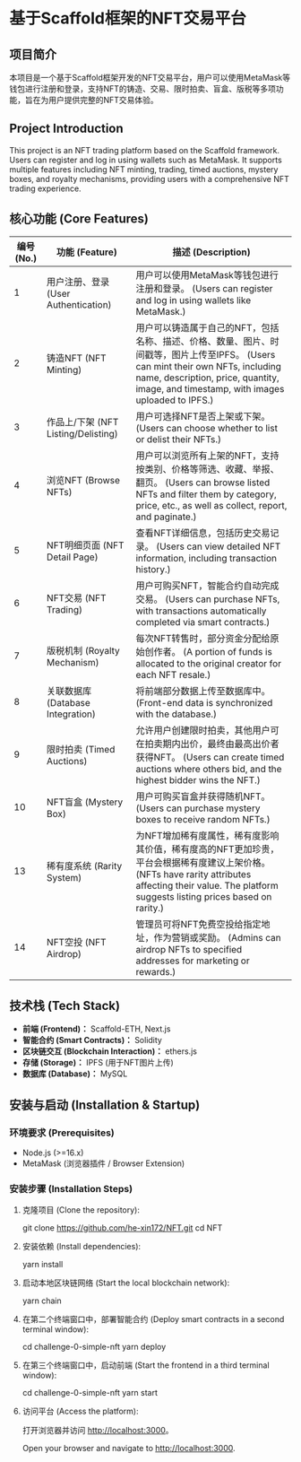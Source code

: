 # 基于Scaffold框架的NFT交易平台

## 项目简介

本项目是一个基于Scaffold框架开发的NFT交易平台，用户可以使用MetaMask等钱包进行注册和登录，支持NFT的铸造、交易、限时拍卖、盲盒、版税等多项功能，旨在为用户提供完整的NFT交易体验。

## Project Introduction

This project is an NFT trading platform based on the Scaffold framework. Users can register and log in using wallets such as MetaMask. It supports multiple features including NFT minting, trading, timed auctions, mystery boxes, and royalty mechanisms, providing users with a comprehensive NFT trading experience.

## 核心功能 (Core Features)

| 编号 (No.) | 功能 (Feature)             | 描述 (Description)                                                                                  |
|------------|-----------------------------|----------------------------------------------------------------------------------------------------|
| 1          | 用户注册、登录 (User Authentication) | 用户可以使用MetaMask等钱包进行注册和登录。 (Users can register and log in using wallets like MetaMask.) |
| 2          | 铸造NFT (NFT Minting)        | 用户可以铸造属于自己的NFT，包括名称、描述、价格、数量、图片、时间戳等，图片上传至IPFS。 (Users can mint their own NFTs, including name, description, price, quantity, image, and timestamp, with images uploaded to IPFS.) |
| 3          | 作品上/下架 (NFT Listing/Delisting) | 用户可选择NFT是否上架或下架。 (Users can choose whether to list or delist their NFTs.)               |
| 4          | 浏览NFT (Browse NFTs)        | 用户可以浏览所有上架的NFT，支持按类别、价格等筛选、收藏、举报、翻页。 (Users can browse listed NFTs and filter them by category, price, etc., as well as collect, report, and paginate.) |
| 5          | NFT明细页面 (NFT Detail Page) | 查看NFT详细信息，包括历史交易记录。 (Users can view detailed NFT information, including transaction history.) |
| 6          | NFT交易 (NFT Trading)         | 用户可购买NFT，智能合约自动完成交易。 (Users can purchase NFTs, with transactions automatically completed via smart contracts.) |
| 7          | 版税机制 (Royalty Mechanism)  | 每次NFT转售时，部分资金分配给原始创作者。 (A portion of funds is allocated to the original creator for each NFT resale.) |
| 8          | 关联数据库 (Database Integration) | 将前端部分数据上传至数据库中。 (Front-end data is synchronized with the database.)                     |
| 9          | 限时拍卖 (Timed Auctions)     | 允许用户创建限时拍卖，其他用户可在拍卖期内出价，最终由最高出价者获得NFT。 (Users can create timed auctions where others bid, and the highest bidder wins the NFT.) |
| 10         | NFT盲盒 (Mystery Box)         | 用户可购买盲盒并获得随机NFT。 (Users can purchase mystery boxes to receive random NFTs.)                |
| 13         | 稀有度系统 (Rarity System)     | 为NFT增加稀有度属性，稀有度影响其价值，稀有度高的NFT更加珍贵，平台会根据稀有度建议上架价格。 (NFTs have rarity attributes affecting their value. The platform suggests listing prices based on rarity.) |
| 14         | NFT空投 (NFT Airdrop)         | 管理员可将NFT免费空投给指定地址，作为营销或奖励。 (Admins can airdrop NFTs to specified addresses for marketing or rewards.) |

## 技术栈 (Tech Stack)

- **前端 (Frontend)：** Scaffold-ETH, Next.js
- **智能合约 (Smart Contracts)：** Solidity
- **区块链交互 (Blockchain Interaction)：** ethers.js
- **存储 (Storage)：** IPFS (用于NFT图片上传)
- **数据库 (Database)：** MySQL

## 安装与启动 (Installation & Startup)

### 环境要求 (Prerequisites)

- Node.js (>=16.x)
- MetaMask (浏览器插件 / Browser Extension)

### 安装步骤 (Installation Steps)

1. 克隆项目 (Clone the repository):

    git clone https://github.com/he-xin172/NFT.git
    cd NFT

2. 安装依赖 (Install dependencies):

    yarn install

3. 启动本地区块链网络 (Start the local blockchain network):

    yarn chain

4. 在第二个终端窗口中，部署智能合约 (Deploy smart contracts in a second terminal window):

    cd challenge-0-simple-nft
    yarn deploy

5. 在第三个终端窗口中，启动前端 (Start the frontend in a third terminal window):

    cd challenge-0-simple-nft
    yarn start

6. 访问平台 (Access the platform):

    打开浏览器并访问 [http://localhost:3000](http://localhost:3000)。

    Open your browser and navigate to [http://localhost:3000](http://localhost:3000).
